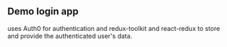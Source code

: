 
## Demo login app

uses Auth0 for authentication and redux-toolkit and react-redux to store and provide the authenticated user's data.

